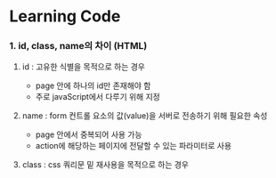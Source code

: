 # Learning Code

### 1. id, class, name의 차이 (HTML)
1. id : 고유한 식별을 목적으로 하는 경우 
    - page 안에 하나의 id만 존재해야 함 
    - 주로 javaScript에서 다루기 위해 지정


2. name : form 컨트롤 요소의 값(value)을 서버로 전송하기 위해 필요한 속성
    - page 안에서 중복되어 사용 가능
    - action에 해당하는 페이지에 전달할 수 있는 파라미터로 사용


3. class : css 쿼리문 밑 재사용을 목적으로 하는 경우 


